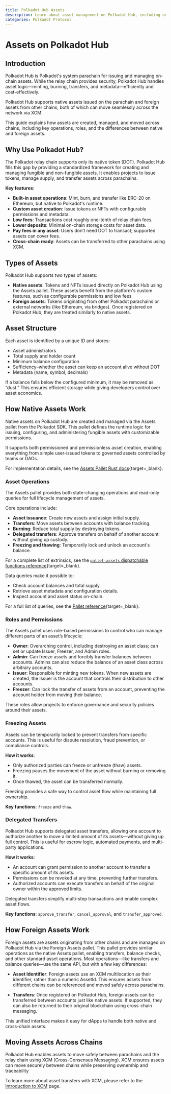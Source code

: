 ```yaml
---
title: Polkadot Hub Assets
description: Learn about asset management on Polkadot Hub, including on-chain assets, foreign asset integration, and XCM for cross-chain asset transfers.
categories: Polkadot Protocol
---
```


# Assets on Polkadot Hub

## Introduction

Polkadot Hub is Polkadot's system parachain for issuing and managing on-chain assets. While the relay chain provides security, Polkadot Hub handles asset logic—minting, burning, transfers, and metadata—efficiently and cost-effectively.

Polkadot Hub supports native assets issued on the parachain and foreign assets from other chains, both of which can move seamlessly across the network via XCM.

This guide explains how assets are created, managed, and moved across chains, including key operations, roles, and the differences between native and foreign assets.

## Why Use Polkadot Hub?

The Polkadot relay chain supports only its native token (DOT). Polkadot Hub fills this gap by providing a standardized framework for creating and managing fungible and non-fungible assets. It enables projects to issue tokens, manage supply, and transfer assets across parachains.

**Key features**:

- **Built-in asset operations**: Mint, burn, and transfer like ERC-20 on Ethereum, but native to Polkadot's runtime.
- **Custom asset creation**: Issue tokens or NFTs with configurable permissions and metadata.
- **Low fees**: Transactions cost roughly one-tenth of relay chain fees.
- **Lower deposits**: Minimal on-chain storage costs for asset data.
- **Pay fees in any asset**: Users don’t need DOT to transact; supported assets can cover fees.
- **Cross-chain ready**: Assets can be transferred to other parachains using XCM.

## Types of Assets

Polkadot Hub supports two types of assets:

- **Native assets**: Tokens and NFTs issued directly on Polkadot Hub using the Assets pallet. These assets benefit from the platform's custom features, such as configurable permissions and low fees
- **Foreign assets**: Tokens originating from other Polkadot parachains or external networks (like Ethereum, via bridges). Once registered on Polkadot Hub, they are treated similarly to native assets.

## Asset Structure

Each asset is identified by a unique ID and stores:

- Asset administrators
- Total supply and holder count
- Minimum balance configuration
- Sufficiency–whether the asset can keep an account alive without DOT
- Metadata (name, symbol, decimals)

If a balance falls below the configured minimum, it may be removed as “dust.” This ensures efficient storage while giving developers control over asset economics.

## How Native Assets Work

Native assets on Polkadot Hub are created and managed via the Assets pallet from the Polkadot SDK. This pallet defines the runtime logic for issuing, configuring, and administering fungible assets with customizable permissions.

It supports both permissioned and permissionless asset creation, enabling everything from simple user-issued tokens to governed assets controlled by teams or DAOs.

For implementation details, see the [Assets Pallet Rust docs](https://paritytech.github.io/polkadot-sdk/master/pallet_assets/index.html){target=\_blank}.

### Asset Operations

The Assets pallet provides both state-changing operations and read-only queries for full lifecycle management of assets.

Core operations include:

- **Asset issuance**: Create new assets and assign initial supply.
- **Transfers**: Move assets between accounts with balance tracking.
- **Burning**: Reduce total supply by destroying tokens.
- **Delegated transfers**: Approve transfers on behalf of another account without giving up custody.
- **Freezing and thawing**: Temporarily lock and unlock an account's balance.

For a complete list of extrinsics, see the [`pallet-assets` dispatchable functions reference](https://docs.rs/pallet-assets/latest/pallet_assets/pallet/enum.Call.html){target=\_blank}.

Data queries make it possible to:

- Check account balances and total supply.
- Retrieve asset metadata and configuration details.
- Inspect account and asset status on-chain.

For a full list of queries, see the [Pallet reference](https://docs.rs/pallet-assets/latest/pallet_assets/pallet/struct.Pallet.html){target=_blank}.

### Roles and Permissions

The Assets pallet uses role-based permissions to control who can manage different parts of an asset’s lifecycle:

- **Owner**: Overarching control, including destroying an asset class; can set or update Issuer, Freezer, and Admin roles.
- **Admin**: Can freeze assets and forcibly transfer balances between accounts. Admins can also reduce the balance of an asset class across arbitrary accounts.
- **Issuer**: Responsible for minting new tokens. When new assets are created, the Issuer is the account that controls their distribution to other accounts.
- **Freezer**: Can lock the transfer of assets from an account, preventing the account holder from moving their balance.

These roles allow projects to enforce governance and security policies around their assets.

### Freezing Assets

Assets can be temporarily locked to prevent transfers from specific accounts. This is useful for dispute resolution, fraud prevention, or compliance controls.

**How it works**:

- Only authorized parties can freeze or unfreeze (thaw) assets.
- Freezing pauses the movement of the asset without burning or removing it.
- Once thawed, the asset can be transferred normally.

Freezing provides a safe way to control asset flow while maintaining full ownership.

**Key functions**: `freeze` and `thaw`.

### Delegated Transfers

Polkadot Hub supports delegated asset transfers, allowing one account to authorize another to move a limited amount of its assets—without giving up full control. This is useful for escrow logic, automated payments, and multi-party applications.

**How it works**:

- An account can grant permission to another account to transfer a specific amount of its assets.
- Permissions can be revoked at any time, preventing further transfers.
- Authorized accounts can execute transfers on behalf of the original owner within the approved limits.

Delegated transfers simplify multi-step transactions and enable complex asset flows.

**Key functions**: `approve_transfer`, `cancel_approval`, and `transfer_approved`.

## How Foreign Assets Work

Foreign assets are assets originating from other chains and are managed on Polkadot Hub via the Foreign Assets pallet. This pallet provides similar operations as the native Assets pallet, enabling transfers, balance checks, and other standard asset operations. Most operations—like transfers and balance queries—use the same API, but with a few key differences:

- **Asset Identifier**: Foreign assets use an XCM multilocation as their identifier, rather than a numeric AssetId. This ensures assets from different chains can be referenced and moved safely across parachains.

- **Transfers**: Once registered on Polkadot Hub, foreign assets can be transferred between accounts just like native assets. If supported, they can also be returned to their original blockchain using cross-chain messaging.

This unified interface makes it easy for dApps to handle both native and cross-chain assets.

## Moving Assets Across Chains

Polkadot Hub enables assets to move safely between parachains and the relay chain using XCM (Cross-Consensus Messaging). XCM ensures assets can move securely between chains while preserving ownership and traceability

To learn more about asset transfers with XCM, please refer to the [Introduction to XCM](/parachains/interoperability/get-started/) page.
